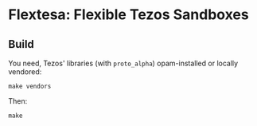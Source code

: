 Flextesa: Flexible Tezos Sandboxes
==================================

Build
-----

You need, Tezos' libraries (with `proto_alpha`) opam-installed or locally
vendored:

    make vendors

Then:

    make

